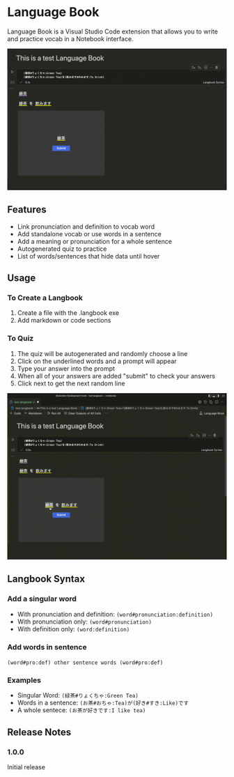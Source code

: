 #  Language Book

Language Book is a Visual Studio Code extension that allows you to write and practice vocab in a Notebook interface.

![Language Book Example](images/langbook.png)

## Features

- Link pronunciation and definition to vocab word
- Add standalone vocab or use words in a sentence
- Add a meaning or pronunciation for a whole sentence
- Autogenerated quiz to practice
- List of words/sentences that hide data until hover

## Usage

### To Create a Langbook

1. Create a file with the .langbook exe
2. Add markdown or code sections

### To Quiz

1. The quiz will be autogenerated and randomly choose a line
2. Click on the underlined words and a prompt will appear
3. Type your answer into the prompt
4. When all of your answers are added "submit" to check your answers
5. Click next to get the next random line

![Quiz Example](images/quiz.gif)

## Langbook Syntax

### Add a singular word

- With pronunciation and definition: `(word#pronunciation:definition)`
- With pronunciation only: `(word#pronunciation)`
- With definition only: `(word:definition)`

### Add words in sentence

`(word#pro:def) other sentence words (word#pro:def)`

### Examples

- Singular Word: `(緑茶#りょくちゃ:Green Tea)`
- Words in a sentence: `(お茶#おちゃ:Tea)が(好き#すき:Like)です`
- A whole sentece: `(お茶が好きです:I like tea)`

## Release Notes

### 1.0.0

Initial release
